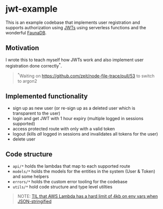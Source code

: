 # jwt-example

This is an example codebase that implements user registration and
supports authorization using [JWTs](https://jwt.io) using serverless
functions and the wonderful [FaunaDB](https://fauna.com).

## Motivation

I wrote this to teach myself how JWTs work and also implement user
registration done correctly<sup>\*</sup>.

> <sup>\*</sup>Waiting on https://github.com/zeit/node-file-trace/pull/53 to switch to argon2

## Implemented functionality

- sign up as new user (or re-sign up as a deleted user which is transparent to the user)
- login and get JWT with 1 hour expiry (multiple logged in sessions supported)
- access protected route with only with a valid token
- logout (kills _all_ logged in sessions and invalidates all tokens for the user)
- delete user

## Code structure

- `api/*` holds the lambdas that map to each supported route
- `models/*` holds the models for the entities in the system (User & Token) and some helpers
- `errors/*` holds the custom error tooling for the codebase
- `utils/*` hold code structure and type level utilties

> NOTE: [TIL that AWS Lambda has a hard limit of 4kb on env vars when JSON-stringified](https://github.com/zeusdeux/jwt-example/commit/4f09c2e56df2d95ac9df0082fad4bfc4e22fbddd#comments)
